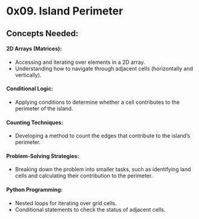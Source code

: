 # 0x09. Island Perimeter

## Concepts Needed:
#### 2D Arrays (Matrices):

- Accessing and iterating over elements in a 2D array.
- Understanding how to navigate through adjacent cells (horizontally and vertically).
#### Conditional Logic:

- Applying conditions to determine whether a cell contributes to the perimeter of the island.
#### Counting Techniques:

- Developing a method to count the edges that contribute to the island’s perimeter.
#### Problem-Solving Strategies:

- Breaking down the problem into smaller tasks, such as identifying land cells and calculating their contribution to the perimeter.
#### Python Programming:

- Nested loops for iterating over grid cells.
- Conditional statements to check the status of adjacent cells.
